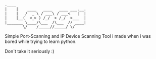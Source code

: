 	.____                               
	|    |    ____   ____   ____ ___.__.
	|    |   /  _ \ / ___\ / ___<   |  |
	|    |__(  <_> ) /_/  > /_/  >___  |
	|_______ \____/\___  /\___  // ____|
	        \/    /_____//_____/ \/     

	        

Simple Port-Scanning and IP Device Scanning Tool i made when i was bored while trying to learn python.

Don´t take it seriously :)

